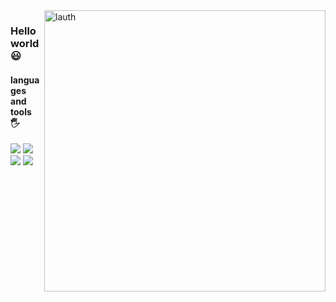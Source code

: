 <div>
<img src="https://user-images.githubusercontent.com/51475411/199662277-f99abb61-ebce-47ec-8249-0c6f24654a8c.jpg" alt="lauth" width="450" align="right"/>
</div>

### Hello world 😃

#### languages and tools 🖐️
<a><img src="https://img.shields.io/static/v1?logo=Spring&message=Spring&label=&color=white"/></a>
<a><img src="https://img.shields.io/static/v1?logo=java&message=Java&label=&color=red"/></a>
<a><img src="https://img.shields.io/static/v1?logo=GIT&message=Git&label=&color=orange"/></a>
<a><img src="https://img.shields.io/static/v1?logo=docker&message=Docker&label=&color=black"/></a>

